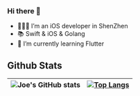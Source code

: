 <!--
**aidevjoe/aidevjoe** is a ✨ _special_ ✨ repository because its `README.md` (this file) appears on your GitHub profile.

Here are some ideas to get you started:

- 🔭 I’m currently working on ...
- 👯 I’m looking to collaborate on ...
- 🤔 I’m looking for help with ...
- 💬 Ask me about ...
- 📫 How to reach me: ...
- 😄 Pronouns: ...
- ⚡ Fun fact: ...
-->

<!-- <img align="right" src="https://github-readme-stats.vercel.app/api?username=aidevjoe&show_icons=true&icon_color=CE1D2D&text_color=718096&bg_color=ffffff&hide_title=true" /> -->

### Hi there 👋

- 👨🏻‍💻 I’m an iOS developer in ShenZhen
- 📚 Swift & iOS & Golang
- 🌱 I’m currently learning Flutter



## Github Stats
|![Joe's GitHub stats](https://github-readme-stats.vercel.app/api?username=aidevjoe&count_private=true&show_icons=true&theme=tokyonight) | [![Top Langs](https://github-readme-stats-eight-theta.vercel.app/api/top-langs/?username=aidevjoe&layout=compact&langs_count=8&theme=tokyonight)](https://github.com/aidevjoe/github-readme-stats) |
 | ------- | ------- |
